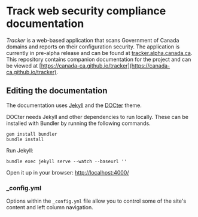 # Track web security compliance documentation

*Tracker* is a web-based application that scans Government of Canada domains and reports on their configuration security. The application is currently in pre-alpha release and can be found at [tracker.alpha.canada.ca](https://tracker.alpha.canada.ca).  This repository contains companion documentation for the project and can be viewed at [https://canada-ca.github.io/tracker](https://canada-ca.github.io/tracker).

## Editing the documentation

The documentation uses [Jekyll](http://jekyllrb.com/) and the [DOCter](https://github.com/cfpb/DOCter) theme.

DOCter needs Jekyll and other dependencies to run locally. These can be installed with Bundler by running the following commands.

```
gem install bundler
bundle install
```

Run Jekyll:

```
bundle exec jekyll serve --watch --baseurl ''
```

Open it up in your browser: <http://localhost:4000/>


### _config.yml

Options within the `_config.yml` file allow you to control some of the site's
content and left column navigation.
